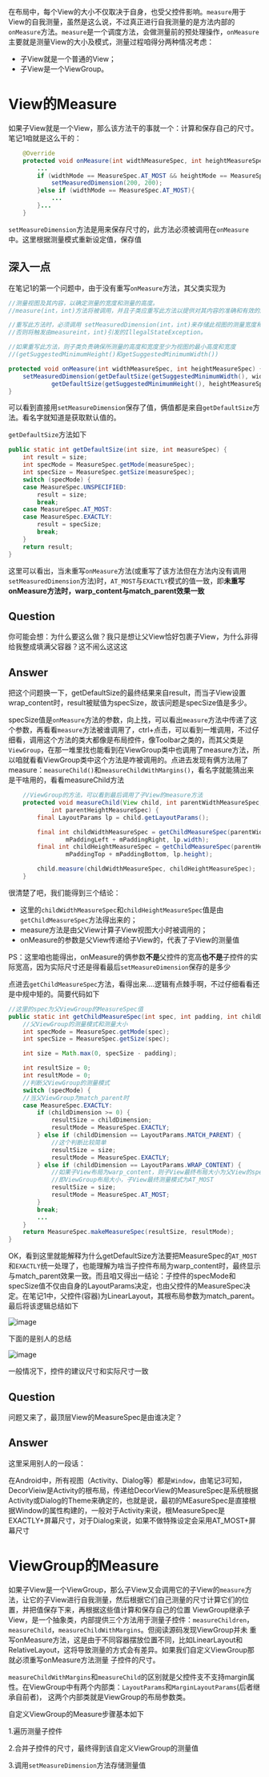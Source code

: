 在布局中，每个View的大小不仅取决于自身，也受父控件影响。`measure`用于View的自我测量，虽然是这么说，不过真正进行自我测量的是方法内部的`onMeasure`方法。`measure`是一个调度方法，会做测量前的预处理操作，`onMeasure`主要就是测量View的大小及模式，测量过程咱得分两种情况考虑：
- 子View就是一个普通的View；
- 子View是一个ViewGroup。

# View的Measure
如果子View就是一个View，那么该方法干的事就一个：计算和保存自己的尺寸。笔记1咱就是这么干的：
```java
    @Override
    protected void onMeasure(int widthMeasureSpec, int heightMeasureSpec) {
        ...
        if (widthMode == MeasureSpec.AT_MOST && heightMode == MeasureSpec.AT_MOST){
            setMeasuredDimension(200, 200);
        }else if (widthMode == MeasureSpec.AT_MOST){
            ...
        }...
    }
```
`setMeasureDimension`方法是用来保存尺寸的，此方法必须被调用在`onMeasure`中。这里根据测量模式重新设定值，保存值

## 深入一点
在笔记1的第一个问题中，由于没有重写`onMeasure`方法，其父类实现为
```java
//测量视图及其内容，以确定测量的宽度和测量的高度。 
//measure(int，int)方法将被调用，并且子类应重写此方法以提供对其内容的准确和有效的度量。

//重写此方法时，必须调用 setMeasuredDimension(int，int)来存储此视图的测量宽度和高度。 
//否则将触发由measureint，int)引发的IllegalStateException。

//如果重写此方法，则子类负责确保所测量的高度和宽度至少为视图的最小高度和宽度
//(getSuggestedMinimumHeight()和getSuggestedMinimumWidth())

protected void onMeasure(int widthMeasureSpec, int heightMeasureSpec) {
    setMeasuredDimension(getDefaultSize(getSuggestedMinimumWidth(), widthMeasureSpec),
            getDefaultSize(getSuggestedMinimumHeight(), heightMeasureSpec));
}
```
可以看到直接用`setMeasureDimension`保存了值，俩值都是来自`getDefaultSize`方法。看名字就知道是获取默认值的。

`getDefaultSize`方法如下
```java
public static int getDefaultSize(int size, int measureSpec) {
    int result = size;
    int specMode = MeasureSpec.getMode(measureSpec);
    int specSize = MeasureSpec.getSize(measureSpec);
    switch (specMode) {
    case MeasureSpec.UNSPECIFIED:
        result = size;
        break;
    case MeasureSpec.AT_MOST:
    case MeasureSpec.EXACTLY:
        result = specSize;
        break;
    }
    return result;
}
```
这里可以看出，当未重写`onMeasure`方法(或重写了该方法但在方法内没有调用`setMeasuredDimension`方法)时，`AT_MOST`与`EXACTLY`模式的值一致，即**未重写onMeasure方法时，warp_content与match_parent效果一致**

## Question
你可能会想：为什么要这么做？我只是想让父View恰好包裹子View，为什么非得给我整成填满父容器？这不闹么这这这

## Answer
把这个问题换一下，getDefaultSize的最终结果来自result，而当子View设置wrap_content时，result被赋值为specSize，故该问题是specSize值是多少。

specSize值是`onMeasure`方法的参数，向上找，可以看出`measure`方法中传递了这个参数，再看看`measure`方法被谁调用了，ctrl+点击，可以看到一堆调用，不过仔细看，调用这个方法的类大都像是布局控件，像Toolbar之类的，而其父类是`ViewGroup`，在那一堆里找也能看到在ViewGroup类中也调用了measure方法，所以咱就看看ViewGroup类中这个方法是咋被调用的。点进去发现有俩方法用了measure：`measureChild()`和`measureChildWithMargins()`，看名字就能猜出来是干啥用的，看看measureChild方法
```java
    //ViewGroup的方法，可以看到最后调用了子View的measure方法
    protected void measureChild(View child, int parentWidthMeasureSpec,
            int parentHeightMeasureSpec) {
        final LayoutParams lp = child.getLayoutParams();

        final int childWidthMeasureSpec = getChildMeasureSpec(parentWidthMeasureSpec,
                mPaddingLeft + mPaddingRight, lp.width);
        final int childHeightMeasureSpec = getChildMeasureSpec(parentHeightMeasureSpec,
                mPaddingTop + mPaddingBottom, lp.height);

        child.measure(childWidthMeasureSpec, childHeightMeasureSpec);
    }
```
很清楚了吧，我们能得到三个结论：
- 这里的`childWidthMeasureSpec`和`childHeightMeasureSpec`值是由`getChildMeasureSpec`方法得出来的；
- measure方法是由父View计算子View视图大小时被调用的；
- onMeasure的参数是父View传递给子View的，代表了子View的测量值

PS：这里咱也能得出，onMeasure的俩参数**不是**父控件的宽高**也不是**子控件的实际宽高，因为实际尺寸还是得看最后`setMeasureDimension`保存的是多少

点进去`getChildMeasureSpec`方法，看得出来....逻辑有点棘手啊，不过仔细看看还是中规中矩的。简要代码如下
```java
//这里的spec为父ViewGroup的MeasureSpec值
public static int getChildMeasureSpec(int spec, int padding, int childDimension) {
    //父ViewGroup的测量模式和测量大小
    int specMode = MeasureSpec.getMode(spec);
    int specSize = MeasureSpec.getSize(spec);

    int size = Math.max(0, specSize - padding);

    int resultSize = 0;
    int resultMode = 0;
    //判断父ViewGroup的测量模式
    switch (specMode) {
    //当父ViewGroup为match_parent时
    case MeasureSpec.EXACTLY:
        if (childDimension >= 0) {
            resultSize = childDimension;
            resultMode = MeasureSpec.EXACTLY;
        } else if (childDimension == LayoutParams.MATCH_PARENT) {
            //这个判断比较简单
            resultSize = size;
            resultMode = MeasureSpec.EXACTLY;
        } else if (childDimension == LayoutParams.WRAP_CONTENT) {
            //如果子View布局为warp_content，则子View最终布局大小为父View的specSize，
            //即ViewGroup布局大小，子View最终测量模式为AT_MOST
            resultSize = size;
            resultMode = MeasureSpec.AT_MOST;
        }
        break;
        ...
    }
    return MeasureSpec.makeMeasureSpec(resultSize, resultMode);
}
```
OK，看到这里就能解释为什么getDefaultSize方法要把MeasureSpec的`AT_MOST`和`EXACTLY`统一处理了，也能理解为啥当子控件布局为warp_content时，最终显示与match_parent效果一致。而且咱又得出一结论：子控件的specMode和specSize值不仅由自身的LayoutParams决定，也由父控件的MeasureSpec决定。在笔记1中，父控件(容器)为LinearLayout，其根布局参数为match_parent。最后将该逻辑总结如下

![image](https://img-blog.csdnimg.cn/20200727143647717.png)

下面的是别人的总结

![image](https://upload-images.jianshu.io/upload_images/944365-6088d2d291bbae09.png?imageMogr2/auto-orient/strip|imageView2/2/w/660/format/webp)

一般情况下，控件的建议尺寸和实际尺寸一致

## Question
问题又来了，最顶层View的MeasureSpec是由谁决定？
## Answer
这里采用别人的一段话：

在Android中，所有视图（Activity、Dialog等）都是`Window`，由笔记3可知，DecorVieiw是Activity的根布局，传递给DecorView的MeasureSpec是系统根据Activity或Dialog的Theme来确定的，也就是说，最初的MEasureSpec是直接根据Window的属性构建的，一般对于Activity来说，根MeasureSpec是EXACTLY+屏幕尺寸，对于Dialog来说，如果不做特殊设定会采用AT_MOST+屏幕尺寸

# ViewGroup的Measure
如果子View是一个ViewGroup，那么子View又会调用它的子View的`measure`方法，让它的子View进行自我测量，然后根据它们自己测量的尺寸计算它们的位置，并把值保存下来，再根据这些值计算和保存自己的位置
ViewGroup继承子View，是一个抽象类，内部提供三个方法用于测量子控件：`measureChildren`，`measureChild`，`measureChildWithMargins`。但阅读源码发现ViewGroup并未
重写onMeasure方法，这是由于不同容器摆放位置不同，比如LinearLayout和RelativeLayout，这将导致测量的方式会有差异。如果我们自定义ViewGroup那就必须重写onMeasure方法测量
子控件的尺寸。

`measureChildWithMargins`和`measureChild`的区别就是父控件支不支持margin属性。在ViewGroup中有两个内部类：`LayoutParams`和`MarginLayoutParams`(后者继承自前者)，
这两个内部类就是ViewGroup的布局参数类。

自定义ViewGroup的Measure步骤基本如下

1.遍历测量子控件

2.合并子控件的尺寸，最终得到该自定义ViewGroup的测量值

3.调用`setMeasureDimension`方法存储测量值
